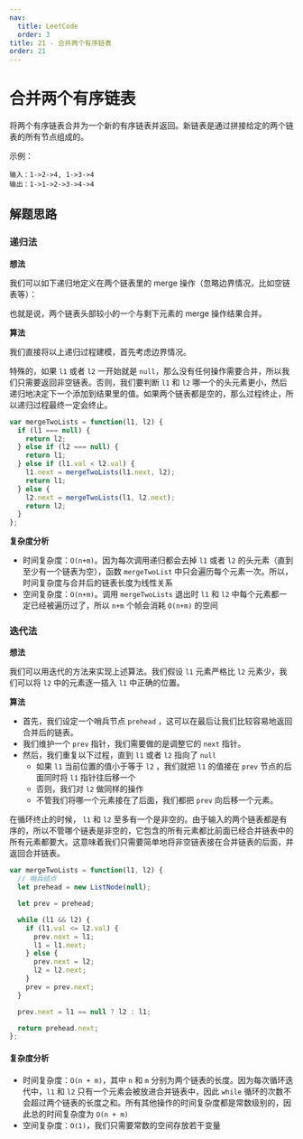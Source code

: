```yaml
---
nav:
  title: LeetCode
  order: 3
title: 21 - 合并两个有序链表
order: 21
---
```


# 合并两个有序链表

将两个有序链表合并为一个新的有序链表并返回。新链表是通过拼接给定的两个链表的所有节点组成的。

示例：

```
输入：1->2->4, 1->3->4
输出：1->1->2->3->4->4
```

## 解题思路

### 递归法

**想法**

我们可以如下递归地定义在两个链表里的 merge 操作（忽略边界情况，比如空链表等）：

也就是说，两个链表头部较小的一个与剩下元素的 merge 操作结果合并。

**算法**

我们直接将以上递归过程建模，首先考虑边界情况。

特殊的，如果 `l1` 或者 `l2` 一开始就是 `null`，那么没有任何操作需要合并，所以我们只需要返回非空链表。否则，我们要判断 `l1` 和 `l2` 哪一个的头元素更小，然后递归地决定下一个添加到结果里的值。如果两个链表都是空的，那么过程终止，所以递归过程最终一定会终止。

```js
var mergeTwoLists = function(l1, l2) {
  if (l1 === null) {
    return l2;
  } else if (l2 === null) {
    return l1;
  } else if (l1.val < l2.val) {
    l1.next = mergeTwoLists(l1.next, l2);
    return l1;
  } else {
    l2.next = mergeTwoLists(l1, l2.next);
    return l2;
  }
};
```

**复杂度分析**

- 时间复杂度：`O(n+m)`。因为每次调用递归都会去掉 `l1` 或者 `l2` 的头元素（直到至少有一个链表为空），函数 `mergeTwoList` 中只会遍历每个元素一次。所以，时间复杂度与合并后的链表长度为线性关系
- 空间复杂度：`O(n+m)`。调用 `mergeTwoLists` 退出时 `l1` 和 `l2` 中每个元素都一定已经被遍历过了，所以 `n+m` 个帧会消耗 `O(n+m)` 的空间

### 迭代法

**想法**

我们可以用迭代的方法来实现上述算法。我们假设 `l1` 元素严格比 `l2` 元素少，我们可以将 `l2` 中的元素逐一插入 `l1` 中正确的位置。

**算法**

- 首先，我们设定一个哨兵节点 `prehead` ，这可以在最后让我们比较容易地返回合并后的链表。
- 我们维护一个 `prev` 指针，我们需要做的是调整它的 `next` 指针。
- 然后，我们重复以下过程，直到 `l1` 或者 `l2` 指向了 `null`
  - 如果 `l1` 当前位置的值小于等于 `l2` ，我们就把 `l1` 的值接在 `prev` 节点的后面同时将 `l1` 指针往后移一个
  - 否则，我们对 `l2` 做同样的操作
  - 不管我们将哪一个元素接在了后面，我们都把 `prev` 向后移一个元素。

在循环终止的时候， `l1` 和 `l2` 至多有一个是非空的。由于输入的两个链表都是有序的，所以不管哪个链表是非空的，它包含的所有元素都比前面已经合并链表中的所有元素都要大。这意味着我们只需要简单地将非空链表接在合并链表的后面，并返回合并链表。

```js
var mergeTwoLists = function(l1, l2) {
  // 哨兵结点
  let prehead = new ListNode(null);

  let prev = prehead;

  while (l1 && l2) {
    if (l1.val <= l2.val) {
      prev.next = l1;
      l1 = l1.next;
    } else {
      prev.next = l2;
      l2 = l2.next;
    }
    prev = prev.next;
  }

  prev.next = l1 == null ? l2 : l1;

  return prehead.next;
};
```

#### 复杂度分析

- 时间复杂度：`O(n + m)`，其中 `n` 和 `m` 分别为两个链表的长度。因为每次循环迭代中，`l1` 和 `l2` 只有一个元素会被放进合并链表中，因此 `while` 循环的次数不会超过两个链表的长度之和。所有其他操作的时间复杂度都是常数级别的，因此总的时间复杂度为 `O(n + m)`
- 空间复杂度：`O(1)`，我们只需要常数的空间存放若干变量
